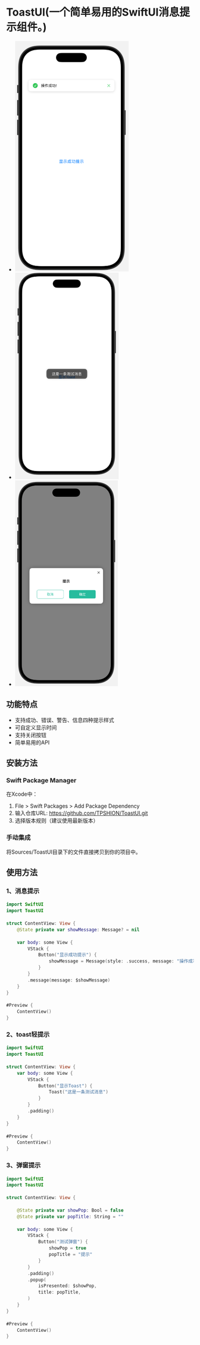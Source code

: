 
# ToastUI(一个简单易用的SwiftUI消息提示组件。)

- ![示例图片](./images/img-1.png)
- ![示例图片](./images/img-2.png)
- ![示例图片](./images/img-3.png)

## 功能特点

- 支持成功、错误、警告、信息四种提示样式
- 可自定义显示时间
- 支持关闭按钮
- 简单易用的API

## 安装方法

### Swift Package Manager

在Xcode中：
1. File > Swift Packages > Add Package Dependency
2. 输入仓库URL: https://github.com/TPSHION/ToastUI.git
3. 选择版本规则（建议使用最新版本）

### 手动集成

将Sources/ToastUI目录下的文件直接拷贝到你的项目中。

## 使用方法
### 1、消息提示

```swift
import SwiftUI
import ToastUI

struct ContentView: View {
    @State private var showMessage: Message? = nil
    
    var body: some View {
        VStack {
            Button("显示成功提示") {
                showMessage = Message(style: .success, message: "操作成功!")
            }
        }
        .message(message: $showMessage)
    }
}

#Preview {
    ContentView()
}
```

### 2、toast轻提示
```swift
import SwiftUI
import ToastUI

struct ContentView: View {
    var body: some View {
        VStack {
            Button("显示Toast") {
                Toast("这是一条测试消息")
            }
        }
        .padding()
    }
}

#Preview {
    ContentView()
}
```


### 3、弹窗提示
```swift
import SwiftUI
import ToastUI

struct ContentView: View {
    
    @State private var showPop: Bool = false
    @State private var popTitle: String = ""
    
    var body: some View {
        VStack {
            Button("测试弹窗") {
                showPop = true
                popTitle = "提示"
            }
        }
        .padding()
        .popup(
            isPresented: $showPop,
            title: popTitle,
        )
    }
}

#Preview {
    ContentView()
}
```

